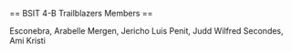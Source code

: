 
== BSIT 4-B Trailblazers Members ==

Esconebra, Arabelle
Mergen, Jericho Luis
Penit, Judd Wilfred
Secondes, Ami Kristi
